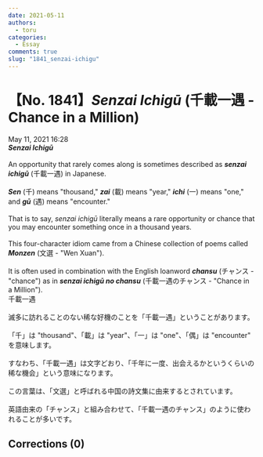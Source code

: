 ```yaml
---
date: 2021-05-11
authors:
  - toru
categories:
  - Essay
comments: true
slug: "1841_senzai-ichigu"
---
```


# 【No. 1841】<strong><em>Senzai Ichigū</strong></em> (千載一遇 - Chance in a Million)
<div class="date">May 11, 2021 16:28</div>
<div id="post"><div id="body_show_ori">
<strong><em>Senzai Ichigū</strong></em><br/><br/>An opportunity that rarely comes along is sometimes described as <strong><em>senzai ichigū</em></strong> (千載一遇) in Japanese.<br/><br/><strong><em>Sen</em></strong> (千) means "thousand," <strong><em>zai</em></strong> (載) means "year," <strong><em>ichi</em></strong> (一) means "one," and <strong><em>gū</em></strong> (遇) means "encounter."<br/><br/>That is to say, <em>senzai ichigū</em> literally means a rare opportunity or chance that you may encounter something once in a thousand years.<br/><br/>This four-character idiom came from a Chinese collection of poems called <strong><em>Monzen</em></strong> (文選 - "Wen Xuan").<br/><br/>It is often used in combination with the English loanword <strong><em>chansu</em></strong> (チャンス - "chance") as in <strong><em>senzai ichigū no chansu</em></strong> (千載一遇のチャンス - "Chance in a Million").
</div></div>

<!-- more -->

<div id="post_ja"><div id="body_show_mo">
千載一遇<br/><br/>滅多に訪れることのない稀な好機のことを「千載一遇」ということがあります。<br/><br/>「千」は "thousand"、「載」は "year"、「一」は "one"、「偶」は "encounter" を意味します。<br/><br/>すなわち、「千載一遇」は文字どおり、「千年に一度、出会えるかというくらいの稀な機会」という意味になります。<br/><br/>この言葉は、「文選」と呼ばれる中国の詩文集に由来するとされています。<br/><br/>英語由来の「チャンス」と組み合わせて、「千載一遇のチャンス」のように使われることが多いです。
</div></div>

## Corrections (0)
